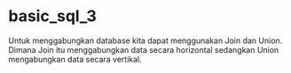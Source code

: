 # basic_sql_3
Untuk menggabungkan database kita dapat menggunakan Join dan Union. Dimana Join itu menggabungkan data secara horizontal sedangkan Union mengabungkan data secara vertikal. 
